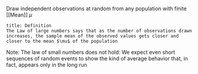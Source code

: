 Draw independent observations at random from any population with finite [[Mean]] $\mu$

```ad-tldr
title: Definition
The Law of large numbers says that as the number of observations drawn increases, the sample mean of the observed values gets closer and closer to the mean $\mu$ of the population
```

Note: The law of small numbers does not hold: We expect even short sequences of random events to show the kind of average behavior that, in fact, appears only in the long run



